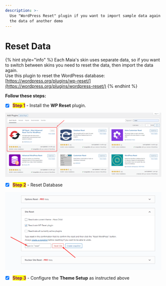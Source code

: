 ```yaml
---
description: >-
  Use "WordPress Reset" plugin if you want to import sample data again or import
  the data of another demo
---
```


# Reset Data

{% hint style="info" %}
Each Maia's skin uses separate data, so if you want to switch between skins you need to reset the data, then import the data again.\
Use this plugin to reset the WordPress database: [https://wordpress.org/plugins/wp-reset/](https://wordpress.org/plugins/wordpress-reset/)
{% endhint %}

**Follow these steps:**

* [x] <mark style="color:purple;">**Step 1**</mark> - Install the **WP Reset** plugin.

![](../.gitbook/assets/import-data5.png)

* [x] <mark style="color:purple;">**Step 2**</mark> - Reset Database

![](../.gitbook/assets/import-data6.png)

* [x] <mark style="color:purple;">**Step 3**</mark> - Configure the **Theme Setup** as instructed above
